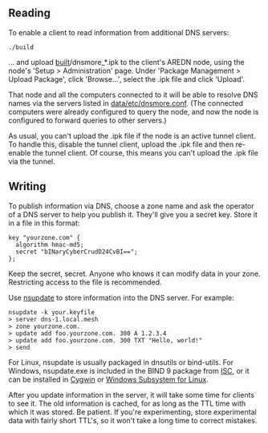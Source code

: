## Reading

To enable a client to read information from additional DNS servers:

`./build`

... and upload [built](built)/dnsmore_*.ipk to the client's AREDN node,
using the node's 'Setup > Administration' page. Under 'Package
Management > Upload Package', click 'Browse...', select the
.ipk file and click 'Upload'.

That node and all the computers connected to it will be able to
resolve DNS names via the servers listed in
[data/etc/dnsmore.conf](data/etc/dnsmore.conf).
(The connected computers were already configured to query the node,
and now the node is configured to forward queries to other servers.)

As usual, you can't upload the .ipk file if the node is an active
tunnel client. To handle this, disable the tunnel client, upload
the .ipk file and then re-enable the tunnel client. Of course,
this means you can't upload the .ipk file via the tunnel.

## Writing

To publish information via DNS, choose a zone name
and ask the operator of a DNS server to help you publish it.
They'll give you a secret key. Store it in a file in this format:
```
key "yourzone.com" {
  algorithm hmac-md5;
  secret "bINaryCyberCrudD24CvBI==";
};
```
Keep the secret, secret.
Anyone who knows it can modify data in your zone.
Restricting access to the file is recommended.

Use [nsupdate](https://linux.die.net/man/8/nsupdate)
to store information into the DNS server. For example:
```
nsupdate -k your.keyfile
> server dns-1.local.mesh
> zone yourzone.com.
> update add foo.yourzone.com. 300 A 1.2.3.4
> update add foo.yourzone.com. 300 TXT "Hello, world!"
> send
```
For Linux, nsupdate is usually packaged in dnsutils or bind-utils.
For Windows, nsupdate.exe is included in the BIND 9 package from
[ISC](https://www.isc.org/download/),
or it can be installed in
[Cygwin](https://cygwin.com/index.html) or
[Windows Subsystem for Linux](https://docs.microsoft.com/en-us/windows/wsl/about).

After you update information in the server, it will take some time
for clients to see it. The old information is cached, for as long
as the TTL time with which it was stored. Be patient. If you're
experimenting, store experimental data with fairly short TTL's,
so it won't take a long time to correct mistakes.
